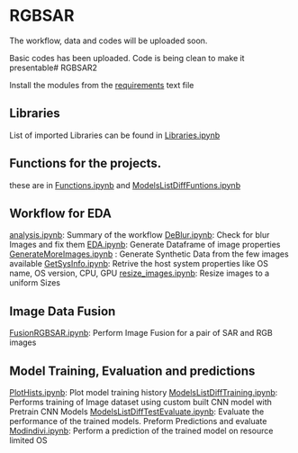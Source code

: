 # RGBSAR

The workflow, data and codes will be uploaded soon.

Basic codes has been uploaded.
Code is being clean to make it presentable# RGBSAR2

Install the modules from the [requirements](requirements.txt) text file

## Libraries
List of imported Libraries can be found in [Libraries.ipynb](Libraries.ipynb)

## Functions for the projects.
these are in [Functions.ipynb](Functions.ipynb) and [ModelsListDiffFuntions.ipynb](ModelsListDiffFuntions.ipynb)

## Workflow for EDA
[analysis.ipynb](analysis.ipynb): Summary of the workflow
[DeBlur.ipynb](DeBlur.ipynb): Check for blur Images and fix them
[EDA.ipynb](EDA.ipynb): Generate Dataframe of image properties
[GenerateMoreImages.ipynb](GenerateMoreImages.ipynb) : Generate Synthetic Data from the few images available
[GetSysInfo.ipynb](GetSysInfo.ipynb): Retrive the host system properties like OS name, OS version, CPU, GPU
[resize_images.ipynb](resize_images.ipynb): Resize images to a uniform Sizes

## Image Data Fusion
[FusionRGBSAR.ipynb](FusionRGBSAR.ipynb): Perform Image Fusion for a pair of SAR and RGB images

##  Model Training, Evaluation and predictions
[PlotHists.ipynb](PlotHists.ipynb): Plot model training history
[ModelsListDiffTraining.ipynb](ModelsListDiffTraining.ipynb): Performs training of Image dataset using custom built CNN model with Pretrain CNN Models
[ModelsListDiffTestEvaluate.ipynb](ModelsListDiffTestEvaluate.ipynb): Evaluate the performance of the trained models. Preform Predictions and evaluate
[Modindivi.ipynb](Modindivi.ipynb): Perform a prediction of the trained model on resource limited OS